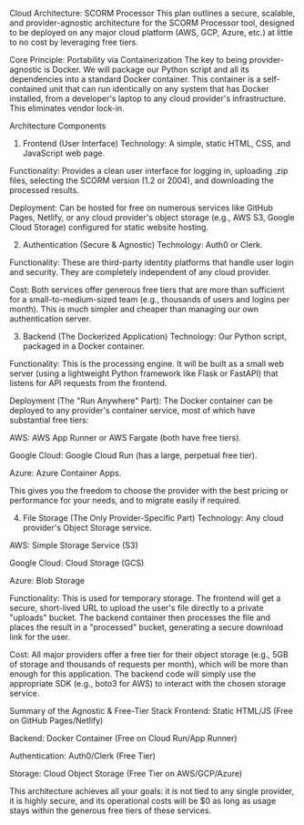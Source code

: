 Cloud Architecture: SCORM Processor
This plan outlines a secure, scalable, and provider-agnostic architecture for the SCORM Processor tool, designed to be deployed on any major cloud platform (AWS, GCP, Azure, etc.) at little to no cost by leveraging free tiers.

Core Principle: Portability via Containerization
The key to being provider-agnostic is Docker. We will package our Python script and all its dependencies into a standard Docker container. This container is a self-contained unit that can run identically on any system that has Docker installed, from a developer's laptop to any cloud provider's infrastructure. This eliminates vendor lock-in.

Architecture Components
1. Frontend (User Interface)
Technology: A simple, static HTML, CSS, and JavaScript web page.

Functionality: Provides a clean user interface for logging in, uploading .zip files, selecting the SCORM version (1.2 or 2004), and downloading the processed results.

Deployment: Can be hosted for free on numerous services like GitHub Pages, Netlify, or any cloud provider's object storage (e.g., AWS S3, Google Cloud Storage) configured for static website hosting.

2. Authentication (Secure & Agnostic)
Technology: Auth0 or Clerk.

Functionality: These are third-party identity platforms that handle user login and security. They are completely independent of any cloud provider.

Cost: Both services offer generous free tiers that are more than sufficient for a small-to-medium-sized team (e.g., thousands of users and logins per month). This is much simpler and cheaper than managing our own authentication server.

3. Backend (The Dockerized Application)
Technology: Our Python script, packaged in a Docker container.

Functionality: This is the processing engine. It will be built as a small web server (using a lightweight Python framework like Flask or FastAPI) that listens for API requests from the frontend.

Deployment (The "Run Anywhere" Part): The Docker container can be deployed to any provider's container service, most of which have substantial free tiers:

AWS: AWS App Runner or AWS Fargate (both have free tiers).

Google Cloud: Google Cloud Run (has a large, perpetual free tier).

Azure: Azure Container Apps.

This gives you the freedom to choose the provider with the best pricing or performance for your needs, and to migrate easily if required.

4. File Storage (The Only Provider-Specific Part)
Technology: Any cloud provider's Object Storage service.

AWS: Simple Storage Service (S3)

Google Cloud: Cloud Storage (GCS)

Azure: Blob Storage

Functionality: This is used for temporary storage. The frontend will get a secure, short-lived URL to upload the user's file directly to a private "uploads" bucket. The backend container then processes the file and places the result in a "processed" bucket, generating a secure download link for the user.

Cost: All major providers offer a free tier for their object storage (e.g., 5GB of storage and thousands of requests per month), which will be more than enough for this application. The backend code will simply use the appropriate SDK (e.g., boto3 for AWS) to interact with the chosen storage service.

Summary of the Agnostic & Free-Tier Stack
Frontend: Static HTML/JS (Free on GitHub Pages/Netlify)

Backend: Docker Container (Free on Cloud Run/App Runner)

Authentication: Auth0/Clerk (Free Tier)

Storage: Cloud Object Storage (Free Tier on AWS/GCP/Azure)

This architecture achieves all your goals: it is not tied to any single provider, it is highly secure, and its operational costs will be $0 as long as usage stays within the generous free tiers of these services.